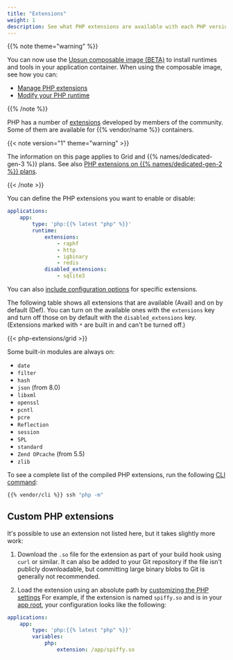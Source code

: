```yaml
---
title: "Extensions"
weight: 1
description: See what PHP extensions are available with each PHP version on {{% vendor/name %}}.
---
```


{{% note theme="warning" %}}

You can now use the [Upsun composable image (BETA)](/create-apps/app-reference/composable-image.md) to install runtimes and tools in your application container.
When using the composable image, see how you can:
- [Manage PHP extensions](/create-apps/app-reference/composable-image.md#php-extensions-and-python-packages)
- [Modify your PHP runtime](#modify-your-php-runtime-when-using-a-composable-image)

{{% /note %}}

PHP has a number of [extensions](https://pecl.php.net/) developed by members of the community.
Some of them are available for {{% vendor/name %}} containers.

{{< note version="1" theme="warning" >}}

The information on this page applies to Grid and {{% names/dedicated-gen-3 %}} plans.
See also [PHP extensions on {{% names/dedicated-gen-2 %}} plans](../../dedicated-gen-2/overview/grid.md#extensions).

{{< /note >}}

You can define the PHP extensions you want to enable or disable:

```yaml {configFile="app"}
applications:
    app:
        type: 'php:{{% latest "php" %}}'
        runtime:
            extensions:
                - raphf
                - http
                - igbinary
                - redis
            disabled_extensions:
                - sqlite3
```
You can also [include configuration options](/create-apps/app-reference/single-runtime-image.md#extensions) for specific extensions.

The following table shows all extensions that are available (Avail) and on by default (Def).
You can turn on the available ones with the `extensions` key
and turn off those on by default with the `disabled_extensions` key.
(Extensions marked with `*` are built in and can't be turned off.)

{{< php-extensions/grid >}}

Some built-in modules are always on:

- `date`
- `filter`
- `hash`
- `json` (from 8.0)
- `libxml`
- `openssl`
- `pcntl`
- `pcre`
- `Reflection`
- `session`
- `SPL`
- `standard`
- `Zend OPcache` (from 5.5)
- `zlib`

To see a complete list of the compiled PHP extensions, run the following [CLI command](../../administration/cli/_index.md):

```bash
{{% vendor/cli %}} ssh "php -m"
```

## Custom PHP extensions

It's possible to use an extension not listed here,
but it takes slightly more work:

1. Download the `.so` file for the extension as part of your build hook using `curl` or similar.
   It can also be added to your Git repository if the file isn't publicly downloadable,
   but committing large binary blobs to Git is generally not recommended.

2. Load the extension using an absolute path by [customizing the PHP settings](./_index.md#customize-php-settings)
   For example, if the extension is named `spiffy.so` and is in your [app root](/create-apps/app-reference/single-runtime-image.md#root-directory),
   your configuration looks like the following:

```yaml {configFile="app"}
applications:
    app:
        type: 'php:{{% latest "php" %}}'
        variables:
            php:
                extension: /app/spiffy.so
```
